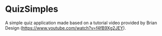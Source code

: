 # QuizSimples
A simple quiz application made based on a tutorial video provided by Brian Design (https://www.youtube.com/watch?v=f4fB9Xg2JEY).
